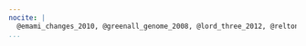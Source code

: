 ```yaml
---
nocite: |
  @emami_changes_2010, @greenall_genome_2008, @lord_three_2012, @relton_dna_2012, @pratt_cd4_2012, @browning_comparative_2012, @ince_python_2009, @parnell_biostar_2011, @iannetti_regulation_2014, @maclean_crowdsourcing_2013, @groom_postnatal_2012, @werner_what_2009, @jackson_analysis_2009, @ogo_zinc_2015, @field_open_2006, @waterhouse_comparative_2007, @daniels_immediate_2010, @werner_what_2010, @werner_contribution_2014, @weile_customizable_2011, @weile_bayesian_2012, @cockell_integrated_2010, @carlile_strand_2009, @cockell_structure-based_2007, @hong_pattern_2009, @stadler_structurefunction_2011, @andrews_role_2010, @probert_utility_2014, @flanagan_distributed_2014, @cole-ezea_glutathione_2012, @nesbitt_medical_2013, @lee_mre11_2012, @hoogland_guidelines_2010, @turcot_bioinformatic_2012, @xu_identification_2012, @varanasi_skeletal_2010, @simon_cockell_bioconductor_2014, @jakubovics_critical_2015, @wakeling_sirt1_2015, @wilson_nfb1_2015, @gabriel_epigenetic_2015, @dubarry_genetic_2015, @oneill_development_2015, @jones_foxa1_2015, @duncan_human_2015, @manville_genome-wide_2015, @shepherd_expression_2015, @hunter_nf-b_2015, @mullen_mining_2016, @james_transcriptional_2015, @carroll_control_2016, @esfandiari_chemical_2016, @hardyman_zinc_2016, @williams_leptin_2016, @moles_relap65_2016, @alhasan_circular_2016, @ryan_role_2016, @zeybel_dna_2016, @meplan_transcriptomics_2016, @tomalin_increasing_2016, @mullen_integrated_2016, @meulenbelt_first_2016, @barter_genome-wide_2015, @mcclurg_identification_2016, @james_misincorporation_2016, @chan_cytokine-induced_2016, @elder_high_2015, @russell_characterisation_2017, @james_deep_2017, @elder_abundant_2017, @noble_inhibition_2017, @donadio_influence_2017, @widdrington_mitochondrial_2017, @duncan_early-onset_2017, @schwalbe_novel_2017, @noble_inhibition_2017, @queen_mitochondrial_2017, @proctor_computer_2017, @madakashira_variant_2017, @robinson_arca_2017, @barter_long_2017, @pease_cross_2017
...
```

